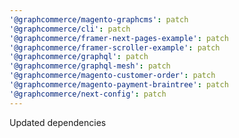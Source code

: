 ```yaml
---
'@graphcommerce/magento-graphcms': patch
'@graphcommerce/cli': patch
'@graphcommerce/framer-next-pages-example': patch
'@graphcommerce/framer-scroller-example': patch
'@graphcommerce/graphql': patch
'@graphcommerce/graphql-mesh': patch
'@graphcommerce/magento-customer-order': patch
'@graphcommerce/magento-payment-braintree': patch
'@graphcommerce/next-config': patch
---
```


Updated dependencies
